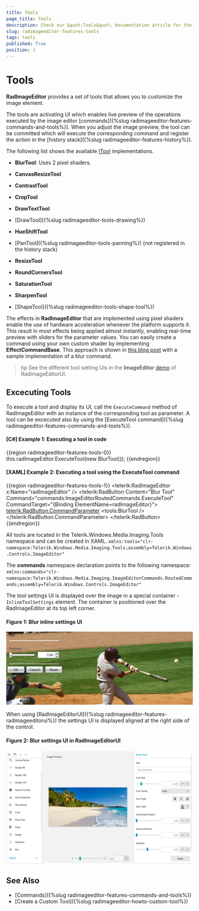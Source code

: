 ```yaml
---
title: Tools
page_title: Tools
description: Check our &quot;Tools&quot; documentation article for the RadImageEditor {{ site.framework_name }} control.
slug: radimageeditor-features-tools
tags: tools
published: True
position: 1
---
```


# Tools

__RadImageEditor__ provides a set of tools that allows you to customize the image element.

The tools are activating UI which enables live preview of the operations executed by the image editor [commands]({%slug radimageeditor-features-commands-and-tools%}). When you adjust the image preview, the tool can be committed which will execute the corresponding command and register the action in the [history stack]({%slug radimageeditor-features-history%}).

The following list shows the available [ITool](https://docs.telerik.com/devtools/wpf/api/telerik.windows.media.imaging.tools.itool) implementations.

* __BlurTool__: Uses 2 pixel shaders.

* __CanvasResizeTool__

* __ContrastTool__

* __CropTool__

* __DrawTextTool__

* [DrawTool]({%slug radimageeditor-tools-drawing%})

* __HueShiftTool__

* [PanTool]({%slug radimageeditor-tools-panning%}) (not registered in the history stack)

* __ResizeTool__

* __RoundCornersTool__

* __SaturationTool__

* __SharpenTool__

* [ShapeTool]({%slug radimageeditor-tools-shape-tool%})

The effects in __RadImageEditor__ that are implemented using pixel shaders enable the use of hardware acceleration whenever the platform supports it. This result in most effects being applied almost instantly, enabling real-time preview with sliders for the parameter values. You can easily create a command using your own custom shader by implementing __EffectCommandBase__. This approach is shown in [this blog post](http://blogs.telerik.com/blogs/posts/11-07-20/under-the-hood-of-radimageeditor-for-silverlight-and-wpf.aspx) with a sample implementation of a blur command.
        
>tip See the different tool setting UIs in the __ImageEditor__ [demo](https://demos.telerik.com/wpf/) of RadImageEditorUI.

## Excecuting Tools

To execute a tool and display its UI, call the `ExecuteCommand` method of RadImageEditor with an instance of the corresponding tool as parameter. A tool can be excecuted also by using the [ExecuteTool command]({%slug radimageeditor-features-commands-and-tools%}).

#### __[C#] Example 1: Executing a tool in code__
{{region radimageeditor-features-tools-0}}
	this.radImageEditor.ExecuteTool(new BlurTool());
{{endregion}}

#### __[XAML] Example 2: Executing a tool using the ExecuteTool command__
{{region radimageeditor-features-tools-1}}
	 <Grid>
        <telerik:RadImageEditor x:Name="radImageEditor" />
        <telerik:RadButton Content="Blur Tool"  
                           Command="commands:ImageEditorRoutedCommands.ExecuteTool"
                           CommandTarget="{Binding ElementName=radImageEditor}">
            <telerik:RadButton.CommandParameter>
                <tools:BlurTool />
            </telerik:RadButton.CommandParameter>
        </telerik:RadButton>
    </Grid>
{{endregion}}

All tools are located in the Telerik.Windows.Media.Imaging.Tools namespace and can be created in XAML. `xmlns:tools="clr-namespace:Telerik.Windows.Media.Imaging.Tools;assembly=Telerik.Windows.Controls.ImageEditor"`

The __commands__ namespace declaration points to the following namespace: `xmlns:commands="clr-namespace:Telerik.Windows.Media.Imaging.ImageEditorCommands.RoutedCommands;assembly=Telerik.Windows.Controls.ImageEditor"`

The tool settings UI is displayed over the image in a special container - `InlineToolSettings` element. The container is positioned over the RadImageEditor at its top left corner.

#### Figure 1: Blur inline settings UI
![](images/radimageeditor-features-tools-0.png)

When using [RadImageEditorUI]({%slug radimageeditor-features-radimageeditorui%}) the settings UI is displayed aligned at the right side of the control.

#### Figure 2: Blur settings UI in RadImageEditorUI
![](images/radimageeditor-features-tools-1.png)

## See Also  
* [Commands]({%slug radimageeditor-features-commands-and-tools%})
* [Create a Custom Tool]({%slug radimageeditor-howto-custom-tool%})